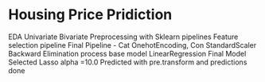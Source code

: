 # Housing Price Pridiction

EDA
  Univariate
  Bivariate
Preprocessing with Sklearn pipelines
  Feature selection pipeline 
  Final Pipeline - Cat OnehotEncoding, Con StandardScaler
Backward Elimination process base model LinearRegression
Final Model Selected
  Lasso alpha =10.0
Predicted with pre.transform and predictions done
